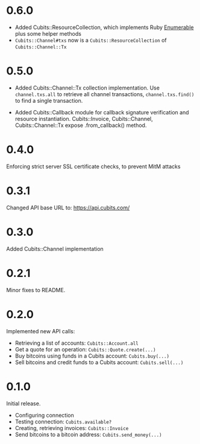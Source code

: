 # 0.6.0

* Added Cubits::ResourceCollection, which implements Ruby [Enumerable](http://ruby-doc.org/core-2.2.1/Enumerable.html)
plus some helper methods
* `Cubits::Channel#txs` now is a `Cubits::ResourceCollection` of `Cubits::Channel::Tx`

# 0.5.0

* Added Cubits::Channel::Tx collection implementation.
Use `channel.txs.all` to retrieve all channel transactions,
`channel.txs.find()` to find a single transaction.

* Added Cubits::Callback module for callback signature verification
and resource instantiation.
Cubits::Invoice, Cubits::Channel, Cubits::Channel::Tx expose .from_callback() method.

# 0.4.0

Enforcing strict server SSL certificate checks, to prevent MitM attacks

# 0.3.1

Changed API base URL to: https://api.cubits.com/

# 0.3.0

Added Cubits::Channel implementation

# 0.2.1

Minor fixes to README.

# 0.2.0

Implemented new API calls:

* Retrieving a list of accounts: `Cubits::Account.all`
* Get a quote for an operation: `Cubits::Quote.create(...)`
* Buy bitcoins using funds in a Cubits account: `Cubits.buy(...)`
* Sell bitcoins and credit funds to a Cubits account: `Cubits.sell(...)`

# 0.1.0

Initial release.

* Configuring connection
* Testing connection: `Cubits.available?`
* Creating, retrieving invoices: `Cubits::Invoice`
* Send bitcoins to a bitcoin address: `Cubits.send_money(...)`
